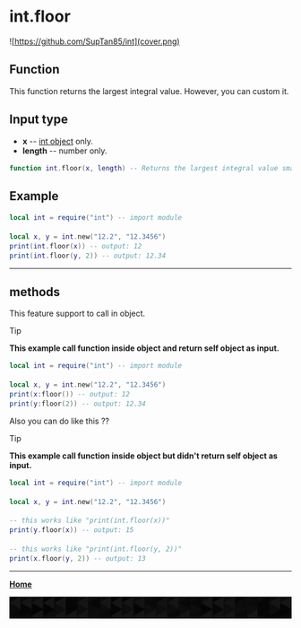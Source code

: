 # int.floor

![https://github.com/SupTan85/int](cover.png)

## Function

This function returns the largest integral value. However, you can custom it.

## Input type

- **x** -- [int object](../README.md#int-object) only.
- **length** -- number only.

```lua
function int.floor(x, length) -- Returns the largest integral value smaller than or equal to `x`, or Custom a `x` fraction.
```

## Example

```lua
local int = require("int") -- import module

local x, y = int.new("12.2", "12.3456")
print(int.floor(x)) -- output: 12
print(int.floor(y, 2)) -- output: 12.34
```

---

## methods

This feature support to call in object.

> [!TIP]
> **This example call function inside object and return self object as input.**

```lua
local int = require("int") -- import module

local x, y = int.new("12.2", "12.3456")
print(x:floor()) -- output: 12
print(y:floor(2)) -- output: 12.34
```

Also you can do like this ??

> [!TIP]
> **This example call function inside object but didn't return self object as input.**

```lua
local int = require("int") -- import module

local x, y = int.new("12.2", "12.3456")

-- this works like "print(int.floor(x))"
print(y.floor(x)) -- output: 15

-- this works like "print(int.floor(y, 2))"
print(x.floor(y, 2)) -- output: 13
```

---

[**Home**](../README.md#function--methods)

![end](image-d.png)
